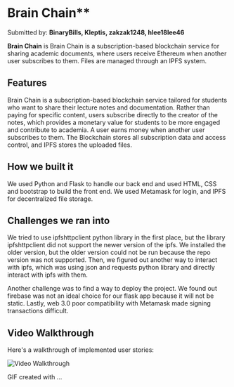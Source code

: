 # Brain Chain**

Submitted by: **BinaryBills, Kleptis, zakzak1248, hlee18lee46**

**Brain Chain** is Brain Chain is a subscription-based blockchain service for sharing academic documents, where users receive Ethereum when another user subscribes to them. Files are managed through an IPFS system.

## Features

Brain Chain is a subscription-based blockchain service tailored for students who want to share their lecture notes and documentation. Rather than paying for specific content, users subscribe directly to the creator of the notes, which provides a monetary value for students to be more engaged and contribute to academia. A user earns money when another user subscribes to them. The Blockchain stores all subscription data and access control, and IPFS stores the uploaded files. 

## How we built it
We used Python and Flask to handle our back end and used HTML, CSS and bootstrap to build the front end. We used Metamask for login, and IPFS for decentralized file storage.

## Challenges we ran into
We tried to use ipfshttpclient python library in the first place, but the library ipfshttpclient did not support the newer version of the ipfs. We installed the older version, but the older version could not be run because the repo version was not supported. Then, we figured out another way to interact with ipfs, which was using json and requests python library and directly interact with ipfs with them.

Another challenge was to find a way to deploy the project. We found out firebase was not an ideal choice for our flask app because it will not be static. 
Lastly, web 3.0 poor compatibility with Metamask made signing transactions difficult. 

## Video Walkthrough

Here's a walkthrough of implemented user stories:

<img src='https://i.imgur.com/KbLtXm5.gif' title='Video Walkthrough' width='' alt='Video Walkthrough' />

<!-- Replace this with whatever GIF tool you used! -->
GIF created with ...  
<!-- Recommended tools:
[Kap](https://getkap.co/) for macOS
[ScreenToGif](https://www.screentogif.com/) for Windows
[peek](https://github.com/phw/peek) for Linux. -->




